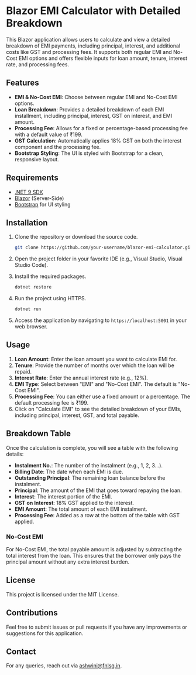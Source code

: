 ﻿# Blazor EMI Calculator with Detailed Breakdown

This Blazor application allows users to calculate and view a detailed breakdown of EMI payments, including principal, interest, and additional costs like GST and processing fees. It supports both regular EMI and No-Cost EMI options and offers flexible inputs for loan amount, tenure, interest rate, and processing fees.

## Features

- **EMI & No-Cost EMI**: Choose between regular EMI and No-Cost EMI options.
- **Loan Breakdown**: Provides a detailed breakdown of each EMI installment, including principal, interest, GST on interest, and EMI amount.
- **Processing Fee**: Allows for a fixed or percentage-based processing fee with a default value of ₹199.
- **GST Calculation**: Automatically applies 18% GST on both the interest component and the processing fee.
- **Bootstrap Styling**: The UI is styled with Bootstrap for a clean, responsive layout.

## Requirements

- [.NET 9 SDK](https://dotnet.microsoft.com/download/dotnet/9.0)
- [Blazor](https://dotnet.microsoft.com/en-us/apps/aspnet/web-apps/blazor) (Server-Side)
- [Bootstrap](https://getbootstrap.com/) for UI styling

## Installation

1. Clone the repository or download the source code.

    ```bash
    git clone https://github.com/your-username/blazor-emi-calculator.git
    ```

2. Open the project folder in your favorite IDE (e.g., Visual Studio, Visual Studio Code).

3. Install the required packages.

    ```bash
    dotnet restore
    ```

4. Run the project using HTTPS.

    ```bash
    dotnet run
    ```

5. Access the application by navigating to `https://localhost:5001` in your web browser.

## Usage

1. **Loan Amount**: Enter the loan amount you want to calculate EMI for.
2. **Tenure**: Provide the number of months over which the loan will be repaid.
3. **Interest Rate**: Enter the annual interest rate (e.g., 12%).
4. **EMI Type**: Select between "EMI" and "No-Cost EMI". The default is "No-Cost EMI".
5. **Processing Fee**: You can either use a fixed amount or a percentage. The default processing fee is ₹199.
6. Click on "Calculate EMI" to see the detailed breakdown of your EMIs, including principal, interest, GST, and total payable.

## Breakdown Table

Once the calculation is complete, you will see a table with the following details:

- **Instalment No.**: The number of the instalment (e.g., 1, 2, 3...).
- **Billing Date**: The date when each EMI is due.
- **Outstanding Principal**: The remaining loan balance before the instalment.
- **Principal**: The amount of the EMI that goes toward repaying the loan.
- **Interest**: The interest portion of the EMI.
- **GST on Interest**: 18% GST applied to the interest.
- **EMI Amount**: The total amount of each EMI instalment.
- **Processing Fee**: Added as a row at the bottom of the table with GST applied.

### No-Cost EMI

For No-Cost EMI, the total payable amount is adjusted by subtracting the total interest from the loan. This ensures that the borrower only pays the principal amount without any extra interest burden.

## License

This project is licensed under the MIT License.

## Contributions

Feel free to submit issues or pull requests if you have any improvements or suggestions for this application.

## Contact

For any queries, reach out via [ashwini@fnlsg.in](mailto:ashwini@fnlsg.in).

